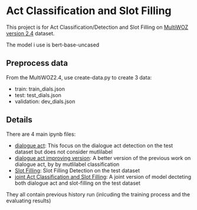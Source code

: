 # Act Classification and Slot Filling

This project is for Act Classification/Detection and Slot Filling on [MultiWOZ version 2.4](https://github.com/smartyfh/MultiWOZ2.4) dataset.

The model i use is bert-base-uncased

## Preprocess data

From the MultiWOZ2.4, use create-data.py to create 3 data: 
- train: train_dials.json
- test: test_dials.json 
- validation: dev_dials.json

## Details

There are 4 main ipynb files: <br>
- [dialogue act](https://github.com/Seeker38/Act_Classification_and_Slot_Filling/blob/master/dialogueAct.ipynb): This focus on the dialogue act detection on the test dataset but does not consider mutlilabel<br>
- [dialogue act improving version](https://github.com/Seeker38/Act_Classification_and_Slot_Filling/blob/master/dialogueActVer2.ipynb): A better version of the previous work on dialogue act, by by mutlilabel classification <br>
- [Slot Filling](https://github.com/Seeker38/Act_Classification_and_Slot_Filling/blob/master/slotFilling.ipynb): Slot Filling Detection on the test dataset <br>
- [joint Act Classification and Slot Filling](https://github.com/Seeker38/Act_Classification_and_Slot_Filling/blob/master/joint.ipynb): A joint version of model decteting both dialogue act and slot-filling on the test dataset <br>

They all contain previous history run (inlcuding the training process and the evaluating results)